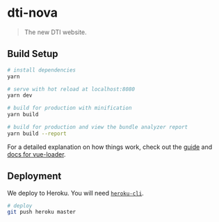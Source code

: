 # dti-nova

> The new DTI website.

## Build Setup

``` bash
# install dependencies
yarn

# serve with hot reload at localhost:8080
yarn dev

# build for production with minification
yarn build

# build for production and view the bundle analyzer report
yarn build --report
```

For a detailed explanation on how things work, check out the [guide](http://vuejs-templates.github.io/webpack/) and [docs for vue-loader](http://vuejs.github.io/vue-loader).

## Deployment

We deploy to Heroku. You will need [`heroku-cli`](https://devcenter.heroku.com/articles/heroku-cli).

```bash
# deploy
git push heroku master
```
